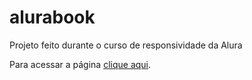 # alurabook
Projeto feito durante o curso de responsividade da Alura

Para acessar a página [clique aqui](https://felippeber.github.io/alurabook/).
